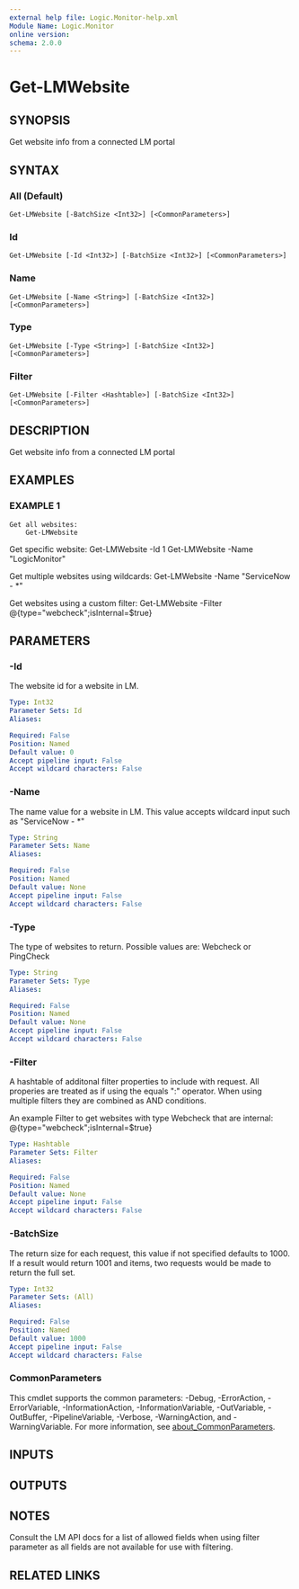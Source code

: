 ```yaml
---
external help file: Logic.Monitor-help.xml
Module Name: Logic.Monitor
online version:
schema: 2.0.0
---
```


# Get-LMWebsite

## SYNOPSIS
Get website info from a connected LM portal

## SYNTAX

### All (Default)
```
Get-LMWebsite [-BatchSize <Int32>] [<CommonParameters>]
```

### Id
```
Get-LMWebsite [-Id <Int32>] [-BatchSize <Int32>] [<CommonParameters>]
```

### Name
```
Get-LMWebsite [-Name <String>] [-BatchSize <Int32>] [<CommonParameters>]
```

### Type
```
Get-LMWebsite [-Type <String>] [-BatchSize <Int32>] [<CommonParameters>]
```

### Filter
```
Get-LMWebsite [-Filter <Hashtable>] [-BatchSize <Int32>] [<CommonParameters>]
```

## DESCRIPTION
Get website info from a connected LM portal

## EXAMPLES

### EXAMPLE 1
```
Get all websites:
    Get-LMWebsite
```

Get specific website:
    Get-LMWebsite -Id 1
    Get-LMWebsite -Name "LogicMonitor"

Get multiple websites using wildcards:
    Get-LMWebsite -Name "ServiceNow - *"

Get websites using a custom filter:
    Get-LMWebsite -Filter @{type="webcheck";isInternal=$true}

## PARAMETERS

### -Id
The website id for a website in LM.

```yaml
Type: Int32
Parameter Sets: Id
Aliases:

Required: False
Position: Named
Default value: 0
Accept pipeline input: False
Accept wildcard characters: False
```

### -Name
The name value for a website in LM.
This value accepts wildcard input such as "ServiceNow - *"

```yaml
Type: String
Parameter Sets: Name
Aliases:

Required: False
Position: Named
Default value: None
Accept pipeline input: False
Accept wildcard characters: False
```

### -Type
The type of websites to return.
Possible values are: Webcheck or PingCheck

```yaml
Type: String
Parameter Sets: Type
Aliases:

Required: False
Position: Named
Default value: None
Accept pipeline input: False
Accept wildcard characters: False
```

### -Filter
A hashtable of additonal filter properties to include with request.
All properies are treated as if using the equals ":" operator.
When using multiple filters they are combined as AND conditions.

An example Filter to get websites with type Webcheck that are internal:
    @{type="webcheck";isInternal=$true}

```yaml
Type: Hashtable
Parameter Sets: Filter
Aliases:

Required: False
Position: Named
Default value: None
Accept pipeline input: False
Accept wildcard characters: False
```

### -BatchSize
The return size for each request, this value if not specified defaults to 1000.
If a result would return 1001 and items, two requests would be made to return the full set.

```yaml
Type: Int32
Parameter Sets: (All)
Aliases:

Required: False
Position: Named
Default value: 1000
Accept pipeline input: False
Accept wildcard characters: False
```

### CommonParameters
This cmdlet supports the common parameters: -Debug, -ErrorAction, -ErrorVariable, -InformationAction, -InformationVariable, -OutVariable, -OutBuffer, -PipelineVariable, -Verbose, -WarningAction, and -WarningVariable. For more information, see [about_CommonParameters](http://go.microsoft.com/fwlink/?LinkID=113216).

## INPUTS

## OUTPUTS

## NOTES
Consult the LM API docs for a list of allowed fields when using filter parameter as all fields are not available for use with filtering.

## RELATED LINKS

